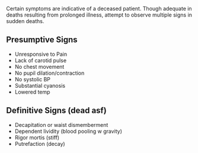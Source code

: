Certain symptoms are indicative of a deceased patient. Though adequate in deaths resulting from prolonged illness, attempt to observe multiple signs in sudden deaths.

## Presumptive Signs
- Unresponsive to Pain
- Lack of carotid pulse
- No chest movement
- No pupil dilation/contraction
- No systolic BP
- Substantial cyanosis
- Lowered temp

## Definitive Signs (dead asf)
- Decapitation or waist dismemberment
- Dependent lividity (blood pooling w gravity)
- Rigor mortis (stiff)
- Putrefaction (decay)
